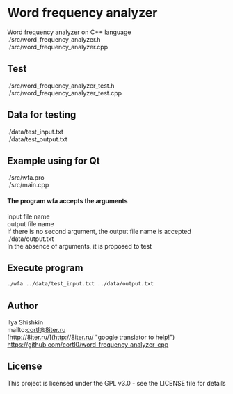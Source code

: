 # Word frequency analyzer
Word frequency analyzer on C++ language  
./src/word_frequency_analyzer.h  
./src/word_frequency_analyzer.cpp

## Test
./src/word_frequency_analyzer_test.h  
./src/word_frequency_analyzer_test.cpp

## Data for testing
./data/test_input.txt  
./data/test_output.txt

## Example using for Qt
./src/wfa.pro  
./src/main.cpp

#### The program wfa accepts the arguments
input file name  
output file name  
If there is no second argument, the output file name is accepted ./data/output.txt  
In the absence of arguments, it is proposed to test

## Execute program
```bash
./wfa ../data/test_input.txt ../data/output.txt
```

## Author
Ilya Shishkin  
mailto:cortl@8iter.ru  
[http://8iter.ru/](http://8iter.ru/ "google translator to help!")  
https://github.com/cortl0/word_frequency_analyzer_cpp

## License
This project is licensed under the GPL v3.0 - see the LICENSE file for details
